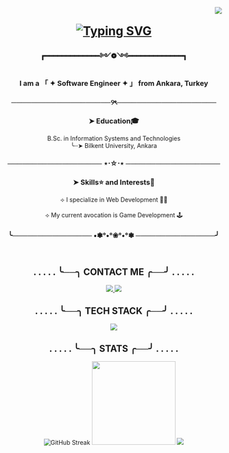 <img align= 'right' src='https://visitor-badge.laobi.icu/badge?page_id=serhat.sergikaya.serhat-sergikaya' />

<h1 align='center'>
  <a href="https://git.io/typing-svg">
  <a href="https://git.io/typing-svg"><img src="https://readme-typing-svg.demolab.com?font=Poetsen+One&size=40&duration=1000&pause=500&color=FFDE34&center=true&vCenter=true&multiline=true&random=false&width=435&height=110&lines=Hello+there!%F0%9F%AB%A1;I'm+Serhat+Sergikaya" alt="Typing SVG" /></a>
    </a>
</h1>
<h3 align='center'>┏━━━━━━━━━━━━━༻❁༺━━━━━━━━━━━━━┓</h3>
<h3 align='center'> I am a  「 ✦ Software Engineer ✦ 」 from Ankara, Turkey</h3>

<h3 align='center'>────────────────────୨ৎ────────────────────</h3>

<h3 align='center'> ➤ Education🎓 </h3>

<p align='center'>B.Sc. in Information Systems and Technologies <br/>
╰┈➤ Bilkent University, Ankara</p>

<h3 align='center'>─────────────────── ⋆⋅☆⋅⋆ ───────────────────</h3>

<h3 align='center'>➤ Skills⭐ and Interests🔭</h3>
<p align='center'> ⟢ I specialize in Web Development 🐱‍💻 
  <br/>
  <br/>
⟢ My current avocation is Game Development 🕹️ </p>
<h3 align='center'>╰──────────────── •❃°•°❀°•°❃ ────────────────╯</h3>

  <br/>

<div align='center'>

  <h2 > . . . . . ╰──╮ CONTACT ME ╭──╯ . . . . .</h2>  
    
  <a href='mailto:serhatsergikaya@gmail.com'> 
    <img src='https://img.shields.io/badge/Gmail-D14836?style=for-the-badge&logo=gmail&logoColor=white' />
  <a/>
    
  <a href='https://www.linkedin.com/in/serhatsergikaya/'> 
    <img src='https://img.shields.io/badge/LinkedIn-0077B5?style=for-the-badge&logo=linkedin&logoColor=white' />
  <a/>
  
  
  <h2 align= 'center'> . . . . . ╰──╮ TECH STACK ╭──╯ . . . . .</h2>
  
  <p align="center">
    <a href="https://skillicons.dev">
      <img src="https://skillicons.dev/icons?i=html,css,js,ts,react,vite,unity,cs,java" />
    </a>
  </p>


  <h2 > . . . . . ╰──╮ STATS ╭──╯ . . . . .</h2>  
  <div align="center">
  <img src="https://streak-stats.demolab.com?user=serhat-sergikaya&theme=calm-pink&hide_border=true&card_width=400" alt="GitHub Streak" />
  <img height=195 src="https://github-readme-stats.vercel.app/api/top-langs/?username=serhat-sergikaya&layout=compact&theme=calm_pink&hide_border=true&card_width=330"/>
    
  <img src="https://github-readme-stats.vercel.app/api?username=serhat-sergikaya&show_icons=true&theme=calm_pink&hide_border=true&card_width=500"/>

  
  
  </div>

  
</div>
  


